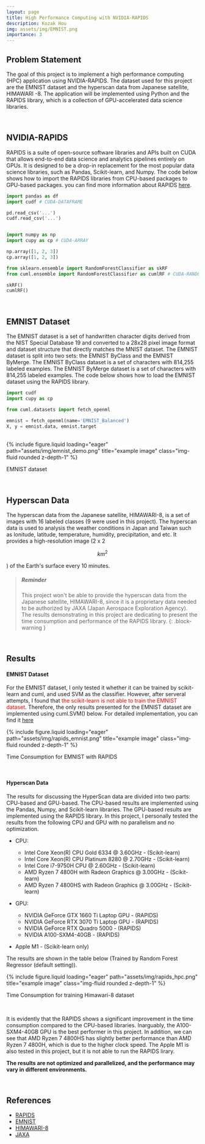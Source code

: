 ```yaml
---
layout: page
title: High Performance Computing with NVIDIA-RAPIDS
description: Kozak Hou
img: assets/img/EMNIST.png
importance: 3
---
```

## Problem Statement

The goal of this project is to implement a high performance computing (HPC) application using NVIDIA-RAPIDS. The dataset used for this project are the EMNIST dataset and the hyperscan data from Japanese satellite, HIMAWARI -8. The application will be implemented using Python and the RAPIDS library, which is a collection of GPU-accelerated data science libraries.

<br>

## NVIDIA-RAPIDS

RAPIDS is a suite of open-source software libraries and APIs built on CUDA that allows end-to-end data science and analytics pipelines entirely on GPUs. It is designed to be a drop-in replacement for the most popular data science libraries, such as Pandas, Scikit-learn, and Numpy. The code below shows how to import the RAPIDS libraries from CPU-based packages to GPU-based packages. you can find more information about RAPIDS [here](https://rapids.ai/).

```python
import pandas as df 
import cudf # CUDA-DATAFRAME

pd.read_csv('...')
cudf.read_csv('...')


import numpy as np
import cupy as cp # CUDA-ARRAY

np.array([1, 2, 3])
cp.array([1, 2, 3])

from sklearn.ensemble import RandomForestClassifier as skRF 
from cuml.ensemble import RandomForestClassifier as cumlRF # CUDA-RANDOM-FOREST

skRF()
cumlRF()
```

<br>

## EMNIST Dataset

The EMNIST dataset is a set of handwritten character digits derived from the NIST Special Database 19 and converted to a 28x28 pixel image format and dataset structure that directly matches the MNIST dataset. The EMNIST dataset is split into two sets: the EMNIST ByClass and the EMNIST ByMerge. The EMNIST ByClass dataset is a set of characters with 814,255 labeled examples. The EMNIST ByMerge dataset is a set of characters with 814,255 labeled examples. The code below shows how to load the EMNIST dataset using the RAPIDS library.

```python
import cudf
import cupy as cp

from cuml.datasets import fetch_openml

emnist = fetch_openml(name='EMNIST_Balanced')
X, y = emnist.data, emnist.target
```

<br>

<div class="row justify-content-sm-center">
    <div class="col-sm-8 mt-5 mt-md-0">
        {% include figure.liquid loading="eager" path="assets/img/emnist_demo.png" title="example image" class="img-fluid rounded z-depth-1" %}
    </div>
</div>
<div class="caption">
    <p>EMNIST dataset</p>
</div>

<br>

## Hyperscan Data

The hyperscan data from the Japanese satellite, HIMAWARI-8, is a set of images with 16 labeled classes (9 were used in this project). The hyperscan data is used to analysis the weather conditions in Japan and Taiwan such as lonitude, latitude, temperature, humidity, precipitation, and etc. It provides a high-resolution image (2 x 2  

$$
{km}^2
$$

) of the Earth's surface every 10 minutes.

> ##### Reminder
>
> This project won't be able to provide the hyperscan data from the Japanese satellite, HIMAWARI-8, since it is a proprietary data needed to be authorized by JAXA (Japan Aerospace Exploration Agency). The results demonstrating in this project are dedicating to present the time consumption and performance of the RAPIDS library.
> {: .block-warning }

<br>

## Results

#### **EMNIST Dataset**

For the EMNIST dataset, I only tested it whether it can be trained by scikit-learn and cuml, and used SVM as the classifier. However, after serveral attempts, I found that <font color="#f00">the scikit-learn is not able to train the EMNIST dataset</font>. Therefore, the only results presented for the EMNIST dataset are implemented using cuml.SVM() below. For detailed implementation, you can find it [here](https://github.com/KozakHou/cuDF-and-cuML/blob/main/MNIST_EMNIST.ipynb)

<div class="row justify-content-sm-center">
    <div class="col-sm-8 mt-5 mt-md-0">
        {% include figure.liquid loading="eager" path="assets/img/rapids_emnist.png" title="example image" class="img-fluid rounded z-depth-1" %}
    </div>
</div>
<div class="caption">
    <p>Time Consumption for EMNIST with RAPIDS</p>
</div>

<br>

#### **Hyperscan Data**

The results for discussing the HyperScan data are divided into two parts: CPU-based and GPU-based. The CPU-based results are implemented using the Pandas, Numpy, and Scikit-learn libraries. The GPU-based results are implemented using the RAPIDS library. In this project, I personally tested the results from the following CPU and GPU with no parallelism and no optimization.

- CPU:

  - Intel Core Xeon(R) CPU Gold 6334 @ 3.60GHz - (Scikit-learn)
  - Intel Core Xeon(R) CPU Platinum 8280 @ 2.70GHz - (Scikit-learn)
  - Intel Core i7-9750H CPU @ 2.60GHz - (Scikit-learn)
  - AMD Ryzen 7 4800H with Radeon Graphics @ 3.00GHz - (Scikit-learn)
  - AMD Ryzen 7 4800HS with Radeon Graphics @ 3.00GHz - (Scikit-learn)
- GPU:

  - NVIDIA GeForce GTX 1660 Ti Laptop GPU - (RAPIDS)
  - NVIDIA GeForce RTX 3070 Ti Laptop GPU - (RAPIDS)
  - NVIDIA GeForce RTX Quadro 5000 - (RAPIDS)
  - NVIDIA A100-SXM4-40GB - (RAPIDS)
- Apple M1 - (Scikit-learn only)

The results are shown in the table below (Trained by Random Forest Regressor (default setting)).

<div class="row justify-content-sm-center">
    <div class="col-sm-12 mt-4 mt-md-0">
        {% include figure.liquid loading="eager" path="assets/img/rapids_hpc.png" title="example image" class="img-fluid rounded z-depth-1" %}
    </div>
</div>
<div class="caption">
    <p>Time Consumption for training Himawari-8 dataset</p>
</div>

<br>

It is evidently that the RAPIDS shows a significant improvement in the time consumption compared to the CPU-based libraries. Inarguably, the A100-SXM4-40GB GPU is the best performer in this project. In addition, we can see that AMD Ryzen 7 4800HS has slightly better performance than AMD Ryzen 7 4800H, which is due to the higher clock speed. The Apple M1 is also tested in this project, but it is not able to run the RAPIDS lirary.

**The results are not optimized and parallelized, and the performance may vary in different environments.**

<br>

## References

- [RAPIDS](https://rapids.ai/)
- [EMNIST](https://www.nist.gov/itl/iad/image-group/emnist-dataset)
- [HIMAWARI-8](https://www.data.jma.go.jp/mscweb/en/himawari89/)
- [JAXA](https://www.jaxa.jp/)
